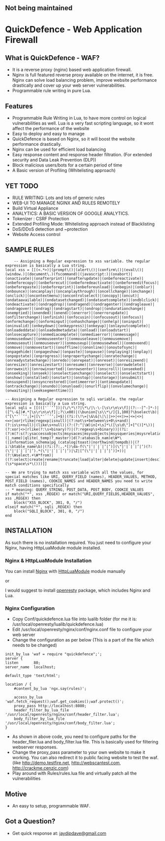 ## Not being maintained

# QuickDefence - Web Application Firewall 

## What is QuickDefence - WAF?

* It is a reverse proxy (nginx) based web application firewall.
* Nginx is full featured reverse proxy available on the internet, it is free. Nginx can solve load balancing problem, improve website performance drastically and cover up your web server vulnerabilities.
* Programmable rule writing in pure Lua.

## Features

* Programmable Rule Writing in Lua, to have more control on logical vulnerabilities as well. Lua is a very fast scripting language, so it wont affect the performance of the website
* Easy to deploy and easy to manage
* QuickDefence is based on Nginx, so it will boost the website performance drastically.
* Nginx can be used for efficient load balancing
* Easy response content and response header filtration. (For extended security and Data Leak Prevention (DLP))
* Block malicious users/bots for a certain period of time
* A Basic version of Profiling (Whitelisting approach) 

## YET TODO

* RULE WRITING: Lots and lots of generic rules
* WEB-UI TO MANAGE NGINX AND RULES REMOTELY
* Build Virtual Appliance
* ANALYTICS: A BASIC VERSION OF GOOGLE ANALYTICS.
* Tokenizer : CSRF Protection
* Extended Profiling Mode: Whitelisting approach instead of Blacklisting
* DoS/DDoS detection and ~protection
* Website Access control
	
## SAMPLE RULES

```
	-- Assigning a Regular expression to xss variable. the regular expression is basically a Lua string.
local xss = [[(<.*>)|(prompt\()|(alert\()|(confirm\()|(eval\()|(window.)|(document\.)(fscommand)|(javascript:)|(onabort)|(onactivate)|(onafterprint)|(onafterupdate)|(onbeforeactivate)|(onbeforecopy)|(onbeforecut)|(onbeforedeactivate)|(onbeforeeditfocus)|(onbeforepaste)|(onbeforeprint)|(onbeforeunload)|(onbegin)|(onblur)|(onbounce)|(oncanplay)|(oncanplaythrough)|(oncellchange)|(onchange)|(onclick)|(oncontextmenu)|(oncontrolselect)|(oncopy)|(oncut)|(ondataavailable)|(ondatasetchanged)|(ondatasetcomplete)|(ondblclick)|(ondeactivate)|(ondragdrop)|(ondragend)|(ondragenter)|(ondragleave)|(ondragover)|(ondrag)|(ondragstart)|(ondrop)|(ondurationchange)|(onemptied)|(onended)|(onend)|(onerror)|(onerrorupdate)|(onfilterchange)|(onfinish)|(onfocusin)|(onfocusout)|(onfocus)|(onformchange)|(onforminput)|(onhashchange)|(onhelp)|(oninput)|(oninvalid)|(onkeydown)|(onkeypress)|(onkeyup)|(onlayoutcomplete)|(onloadeddata)|(onloadedmetadata)|(onload)|(onloadstart)|(onlosecapture)|(onmediacomplete)|(onmediaerror)|(onmessage)|(onmousedown)|(onmouseenter)|(onmouseleave)|(onmousemove)|(onmouseout)|(onmouseover)|(onmouseup)|(onmousewheel)|(onmoveend)|(onmove)|(onmovestart)|(onoffline)|(ononline)|(onoutofsync)|(onpagehide)|(onpageshow)|(onpaste)|(onpause)|(onplaying)|(onplay)|(onpopstate)|(onprogress)|(onpropertychange)|(onratechange)|(onreadystatechange)|(onredo)|(onrepeat)|(onreset)|(onresizeend)|(onresize)|(onresizestart)|(onresume)|(onreverse)|(onrowdelete)|(onrowexit)|(onrowinserted)|(onrowsenter)|(onscroll)|(onseeked)|(onseeking)|(onseek)|(onselectionchange)|(onselect)|(onselectstart)|(onshow)|(onstalled)|(onstart)|(onstop)|(onstorage)|(onsubmit)|(onsuspend)|(onsyncrestored)|(ontimeerror)|(ontimeupdate)|(ontrackchange)|(onundo)|(onunload)|(onurlflip)|(onvolumechange)|(onwaiting)|(seeksegmenttime)]]

-- Assigning a Regular expression to sqli variable. the regular expression is basically a Lua string.
local sqli = [[((['`´’‘])|(\/\*\!?|\*\/|\-\-[\s\r\n\v\f]|(?:--[^-]*-)|([^\-&])#.*[\s\r\n\v\f]|;?\\x00)|(\bunion[\s\\*\/]{1,100}?\bselect\b)|(^[\"'`´’‘;]+|[\"'`´’‘;]+$)|(?i:(\!\=|\&\&|\|\||>>|<<|>=|<=|<>|<=>|xor|rlike|regexp|isnull)|(?:not\s+between\s+0\s+and)|(?:is\s+null)|(like\s+null)|(?:(?:^|\W)in[+\s]*\([\s\d\"]+[^()]*\))|(?:xor|<>|rlike(?:\s+binary)?)|(?:regexp\s+binary))|(?i:(?:m(?:s(?:ysaccessobjects|msysaces|msysobjects|msysqueries|msysrelationships|msysaccessstorage|msysaccessxml|msysmodules|msysmodules2|db)|aster\.\.sysdatabases|ysql\.db)|s(?:ys(?:\.database_name|aux)|chema(?:\W*\(|_name)|qlite(_temp)?_master)|d(?:atabas|b_nam)e\W*\(|information_schema|pg_(catalog|toast)|northwind|tempdb))|(?i:\btable_name\b)|(?i:(?:,.*[)\da-f(\"|'|`|´|’|‘)](\"|'|`|´|’|‘)(?:(\"|'|`|´|’|‘).*(\"|'|`|´|’|‘)|\Z|[^(\"|'|`|´|’|‘)]+))|(?:\Wselect.+\W*from)|((?:select|create|rename|truncate|load|alter|delete|update|insert|desc)\s*\(\s*space\s*\()))]]

-- We are trying to match xss variable with all the values, for special matches like URI, QUERY_FIELD (names), HEADER_VALUES, METHOD, POST_FIELD (names), COOKIE_NAMES and HEADER_NAMES you need to write match conditions specifically
-- * meaning: QUERY_STRING, POST_DATA, POST_BODY, COOKIE_VALUES
if match("*", xss ,REGEX) or match("URI,QUERY_FIELDS,HEADER_VALUES", xss ,REGEX) then
	block("XSS_BLOCK", 301, 0, "/")
elseif match("*", sqli ,REGEX) then
	block("SQLI_BLOCK", 301, 0, "/")
end
```

## INSTALLATION

As such there is no installation required. You just need to configure your Nginx, having HttpLuaModule module installed.

### Nginx & HttpLuaModule Installation
You can install [Nginx](http://wiki.nginx.org/Install) with [HttpLuaModule](http://wiki.nginx.org/HttpLuaModule) module manually

or

I would suggest to install [openresty](http://openresty.org/) package, which includes Nginx and Lua.

### Nginx Configuration
* Copy Conf/quickdefence.lua file into lualib folder (for me it is: /usr/local/openresty/lualib/quickdefence.lua)
* Edit /usr/local/openresty/nginx/conf/nginx.conf file to configure your web server
* Change the configuration as per below (This is a part of the file which needs to be changed)

```
init_by_lua 'waf = require "quickdefence";';
server {
listen       80;
server_name  localhost;

default_type 'text/html';

location / {
	#content_by_lua 'ngx.say(rules)';

	access_by_lua 'waf.fetch_request();waf.get_cookies();waf.protect()';
	proxy_pass http://localhost:8080;
	header_filter_by_lua_file '/usr/local/openresty/nginx/conf/header_filter.lua';
	body_filter_by_lua_file '/usr/local/openresty/nginx/conf/body_filter.lua';
}
```
* As shown in above code, you need to configure paths for the header_filer.lua and body_filter.lua file. This is basically used for filtering webserver responses.
* Change the proxy_pass parameter to your own website to make it working. You can also redirect it to public facing website to test the waf. (like http://demo.testfire.net, http://webscantest.com, http://crackme.cenzic.com)
* Play around with Rules/rules.lua file and virtually patch all the vulnerabilities
		
## Motive
	
* An easy to setup, programmable WAF.
	
## Got a Question?
	
* Get quick response at: jaydipdave@gmail.com
